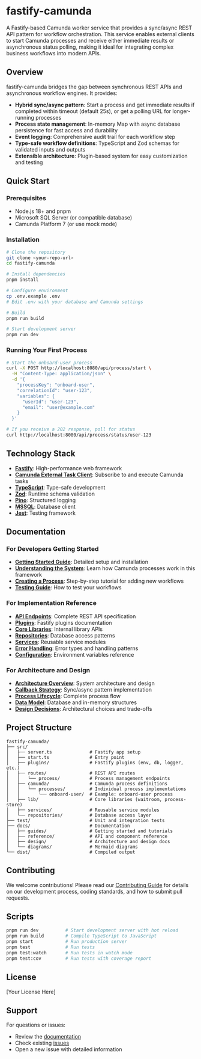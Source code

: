 # fastify-camunda

A Fastify-based Camunda worker service that provides a sync/async REST API pattern for workflow orchestration. This service enables external clients to start Camunda processes and receive either immediate results or asynchronous status polling, making it ideal for integrating complex business workflows into modern APIs.

## Overview

fastify-camunda bridges the gap between synchronous REST APIs and asynchronous workflow engines. It provides:

- **Hybrid sync/async pattern**: Start a process and get immediate results if completed within timeout (default 25s), or get a polling URL for longer-running processes
- **Process state management**: In-memory Map with async database persistence for fast access and durability
- **Event logging**: Comprehensive audit trail for each workflow step
- **Type-safe workflow definitions**: TypeScript and Zod schemas for validated inputs and outputs
- **Extensible architecture**: Plugin-based system for easy customization and testing

## Quick Start

### Prerequisites

- Node.js 18+ and pnpm
- Microsoft SQL Server (or compatible database)
- Camunda Platform 7 (or use mock mode)

### Installation

```bash
# Clone the repository
git clone <your-repo-url>
cd fastify-camunda

# Install dependencies
pnpm install

# Configure environment
cp .env.example .env
# Edit .env with your database and Camunda settings

# Build
pnpm run build

# Start development server
pnpm run dev
```

### Running Your First Process

```bash
# Start the onboard-user process
curl -X POST http://localhost:8080/api/process/start \
  -H "Content-Type: application/json" \
  -d '{
    "processKey": "onboard-user",
    "correlationId": "user-123",
    "variables": {
      "userId": "user-123",
      "email": "user@example.com"
    }
  }'

# If you receive a 202 response, poll for status
curl http://localhost:8080/api/process/status/user-123
```

## Technology Stack

- **[Fastify](https://fastify.dev/)**: High-performance web framework
- **[Camunda External Task Client](https://github.com/camunda/camunda-external-task-client-js)**: Subscribe to and execute Camunda tasks
- **[TypeScript](https://www.typescriptlang.org/)**: Type-safe development
- **[Zod](https://zod.dev/)**: Runtime schema validation
- **[Pino](https://getpino.io/)**: Structured logging
- **[MSSQL](https://www.npmjs.com/package/mssql)**: Database client
- **[Jest](https://jestjs.io/)**: Testing framework

## Documentation

### For Developers Getting Started

- **[Getting Started Guide](docs/guides/getting-started.md)**: Detailed setup and installation
- **[Understanding the System](docs/guides/understanding-the-system.md)**: Learn how Camunda processes work in this framework
- **[Creating a Process](docs/guides/creating-a-process.md)**: Step-by-step tutorial for adding new workflows
- **[Testing Guide](docs/guides/testing-guide.md)**: How to test your workflows

### For Implementation Reference

- **[API Endpoints](docs/reference/api-endpoints.md)**: Complete REST API specification
- **[Plugins](docs/reference/plugins.md)**: Fastify plugins documentation
- **[Core Libraries](docs/reference/core-libraries.md)**: Internal library APIs
- **[Repositories](docs/reference/repositories.md)**: Database access patterns
- **[Services](docs/reference/services.md)**: Reusable service modules
- **[Error Handling](docs/reference/error-handling.md)**: Error types and handling patterns
- **[Configuration](docs/reference/configuration.md)**: Environment variables reference

### For Architecture and Design

- **[Architecture Overview](docs/design/architecture-overview.md)**: System architecture and design
- **[Callback Strategy](docs/design/callback-strategy.md)**: Sync/async pattern implementation
- **[Process Lifecycle](docs/design/process-lifecycle.md)**: Complete process flow
- **[Data Model](docs/design/data-model.md)**: Database and in-memory structures
- **[Design Decisions](docs/design/design-decisions.md)**: Architectural choices and trade-offs

## Project Structure

```
fastify-camunda/
├── src/
│   ├── server.ts              # Fastify app setup
│   ├── start.ts               # Entry point
│   ├── plugins/               # Fastify plugins (env, db, logger, etc.)
│   ├── routes/                # REST API routes
│   │   └── process/           # Process management endpoints
│   ├── camunda/               # Camunda process definitions
│   │   └── processes/         # Individual process implementations
│   │       └── onboard-user/  # Example: onboard-user process
│   ├── lib/                   # Core libraries (waitroom, process-store)
│   ├── services/              # Reusable service modules
│   └── repositories/          # Database access layer
├── test/                      # Unit and integration tests
├── docs/                      # Documentation
│   ├── guides/                # Getting started and tutorials
│   ├── reference/             # API and component reference
│   ├── design/                # Architecture and design docs
│   └── diagrams/              # Mermaid diagrams
└── dist/                      # Compiled output
```

## Contributing

We welcome contributions! Please read our [Contributing Guide](CONTRIBUTING.md) for details on our development process, coding standards, and how to submit pull requests.

## Scripts

```bash
pnpm run dev          # Start development server with hot reload
pnpm run build        # Compile TypeScript to JavaScript
pnpm start            # Run production server
pnpm test             # Run tests
pnpm test:watch       # Run tests in watch mode
pnpm test:cov         # Run tests with coverage report
```

## License

[Your License Here]

## Support

For questions or issues:

- Review the [documentation](docs/)
- Check existing [issues](link-to-issues)
- Open a new issue with detailed information
